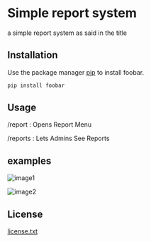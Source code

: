 # Simple report system

a simple report system as said in the title

## Installation

Use the package manager [pip](https://pip.pypa.io/en/stable/) to install foobar.

```bash
pip install foobar
```

## Usage

/report : Opens Report Menu

/reports : Lets Admins See Reports

## examples

![image1](https://cdn.discordapp.com/attachments/803193869764263976/1072084079924740127/image.png)

![image2](https://cdn.discordapp.com/attachments/803193869764263976/1072084834962386984/image.png)

## License

[license.txt](https://choosealicense.com/licenses/mit/)
